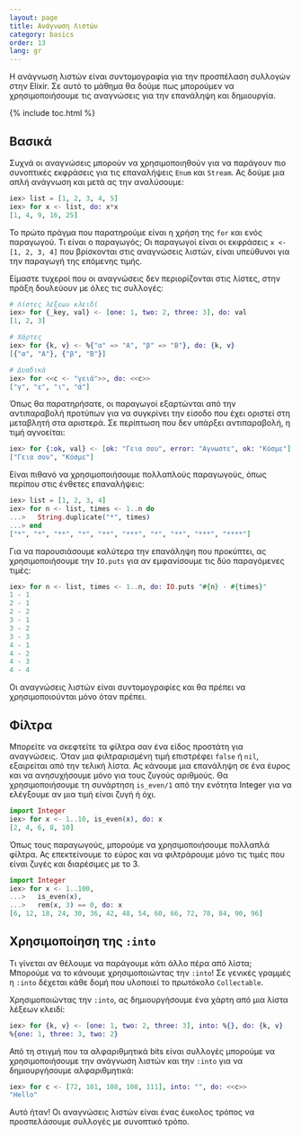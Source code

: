 ```yaml
---
layout: page
title: Ανάγνωση Λιστών
category: basics
order: 13
lang: gr
---
```


Η ανάγνωση λιστών είναι συντομογραφία για την προσπέλαση συλλογών στην Elixir.  Σε αυτό το μάθημα θα δούμε πως μπορούμεν να χρησιμοποιήσουμε τις αναγνώσεις για την επανάληψη και δημιουργία.

{% include toc.html %}

## Βασικά

Συχνά οι αναγνώσεις μπορούν να χρησιμοποιηθούν για να παράγουν πιο συνοπτικές εκφράσεις για τις επαναλήψεις `Enum` και `Stream`.  Ας δούμε μια απλή ανάγνωση και μετά ας την αναλύσουμε:

```elixir
iex> list = [1, 2, 3, 4, 5]
iex> for x <- list, do: x*x
[1, 4, 9, 16, 25]
```

Το πρώτο πράγμα που παρατηρούμε είναι η χρήση της `for` και ενός παραγωγού.  Τι είναι ο παραγωγός; Οι παραγωγοί είναι οι εκφράσεις `x <- [1, 2, 3, 4]` που βρίσκονται στις αναγνώσεις λιστών, είναι υπεύθυνοι για την παραγωγή της επόμενης τιμής.

Είμαστε τυχεροί που οι αναγνώσεις δεν περιορίζονται στις λίστες, στην πράξη δουλεύουν με όλες τις συλλογές:

```elixir
# Λίστες λέξεων κλειδί
iex> for {_key, val} <- [one: 1, two: 2, three: 3], do: val
[1, 2, 3]

# Χάρτες
iex> for {k, v} <- %{"α" => "Α", "β" => "Β"}, do: {k, v}
[{"α", "Α"}, {"β", "Β"}]

# Δυαδικά
iex> for <<c <- "γειά">>, do: <<c>>
["γ", "ε", "ι", "ά"]
```

Όπως θα παρατηρήσατε, οι παραγωγοί εξαρτώνται από την αντιπαραβολή προτύπων για να συγκρίνει την είσοδο που έχει οριστεί στη μεταβλητή στα αριστερά.  Σε περίπτωση που δεν υπάρξει αντιπαραβολή, η τιμή αγνοείται:

```elixir
iex> for {:ok, val} <- [ok: "Γεια σου", error: "Αγνωστε", ok: "Κόσμε"], do: val
["Γεια σου", "Κόσμε"]
```

Είναι πιθανό να χρησιμοποιήσουμε πολλαπλούς παραγωγούς, όπως περίπου στις ένθετες επαναλήψεις:

```elixir
iex> list = [1, 2, 3, 4]
iex> for n <- list, times <- 1..n do
...>   String.duplicate("*", times)
...> end
["*", "*", "**", "*", "**", "***", "*", "**", "***", "****"]
```

Για να παρουσιάσουμε καλύτερα την επανάληψη που προκύπτει, ας χρησιμοποιήσουμε την `IO.puts` για αν εμφανίσουμε τις δύο παραγόμενες τιμές:

```elixir
iex> for n <- list, times <- 1..n, do: IO.puts "#{n} - #{times}"
1 - 1
2 - 1
2 - 2
3 - 1
3 - 2
3 - 3
4 - 1
4 - 2
4 - 3
4 - 4
```

Οι αναγνώσεις λιστών είναι συντομογραφίες και θα πρέπει να χρησιμοποιούνται μόνο όταν πρέπει.

## Φίλτρα

Μπορείτε να σκεφτείτε τα φίλτρα σαν ένα είδος προστάτη για αναγνώσεις.  Όταν μια φιλτραρισμένη τιμή επιστρέφει `false` ή `nil`, εξαιρείται από την τελική λίστα.  Ας κάνουμε μια επανάληψη σε ένα έυρος και να ανησυχήσουμε μόνο για τους ζυγούς αριθμούς. Θα χρησιμοποιήσουμε τη συνάρτηση `is_even/1` από την ενότητα Integer για να ελέγξουμε αν μια τιμή είναι ζυγή ή όχι.

```elixir
import Integer
iex> for x <- 1..10, is_even(x), do: x
[2, 4, 6, 8, 10]
```

Όπως τους παραγωγούς, μπορούμε να χρησιμοποιήσουμε πολλαπλά φίλτρα.  Ας επεκτείνουμε το εύρος και να φιλτράρουμε μόνο τις τιμές που είναι ζυγές και διαρέσιμες με το 3.

```elixir
import Integer
iex> for x <- 1..100,
...>   is_even(x),
...>   rem(x, 3) == 0, do: x
[6, 12, 18, 24, 30, 36, 42, 48, 54, 60, 66, 72, 78, 84, 90, 96]
```

## Χρησιμοποίηση της `:into`

Τι γίνεται αν θέλουμε να παράγουμε κάτι άλλο πέρα από λίστα;  Μπορούμε να το κάνουμε χρησιμοποιώντας την `:into`! Σε γενικές γραμμές η `:into` δέχεται κάθε δομή που υλοποιεί το πρωτόκολο `Collectable`.

Χρησιμοποιώντας την `:into`, ας δημιουργήσουμε ένα χάρτη από μια λίστα λέξεων κλειδί:

```elixir
iex> for {k, v} <- [one: 1, two: 2, three: 3], into: %{}, do: {k, v}
%{one: 1, three: 3, two: 2}
```

Από τη στιγμή που τα αλφαριθμητικά bits είναι συλλογές μπορούμε να χρησιμοποιήσουμε την ανάγνωση λιστών και την `:into` για να δημιουργήσουμε αλφαριθμητικά:

```elixir
iex> for c <- [72, 101, 108, 108, 111], into: "", do: <<c>>
"Hello"
```

Αυτό ήταν!  Οι αναγνώσεις λιστών είναι ένας έυκολος τρόπος να προσπελάσουμε συλλογές με συνοπτικό τρόπο.
